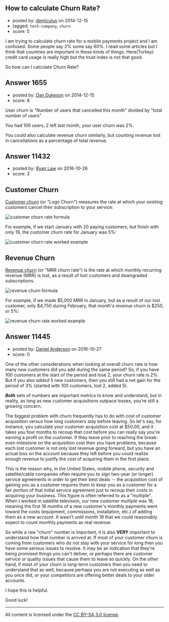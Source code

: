 ## How to calculate Churn Rate?

- posted by: [demiculus](https://stackexchange.com/users/5264485/demiculus) on 2014-12-15
- tagged: `tech-company`, `churn`
- score: 5

<p>I am trying to calculate churn rate for a mobile payments project and I am confused. Some people say 2% some say 60%. I read some articles but I think that countries are important in these kinds of things. Here(Turkey) credit card usage is really high but the trust index is not that good. </p>

<p>So how can I calculate Churn Rate?</p>



## Answer 1655

- posted by: [Dan Dukeson](https://stackexchange.com/users/40875/dan-dukeson) on 2014-12-15
- score: 8

<p>User churn is "Number of users that cancelled this month" divided by "total number of users"</p>

<p>You had 100 users, 2 left last month, your user churn was 2%.</p>

<p>You could also calculate revenue churn similarly, but counting revenue lost in cancellations as a percentage of total revenue.</p>



## Answer 11432

- posted by: [Ryan Law](https://stackexchange.com/users/9520414/ryan-law) on 2016-10-26
- score: 3

<h2>Customer Churn</h2>

<p><a href="https://www.cobloom.com/blog/saas-metrics" rel="nofollow noreferrer">Customer churn</a> (or "Logo Churn") measures the rate at which your existing customers cancel their subscription to your service:</p>

<p><img src="https://chart.apis.google.com/chart?chf=bg,s,fffff0&amp;cht=tx&amp;chl=%5Ctext%7B%25%20Customer%20Churn%20Rate%7D%3D%5Cfrac%7B%5Ctext%7BCustomers%20that%20churned%20in%20period%20t%7D%7D%7B%5Ctext%7BTotal%20customers%20at%20the%20start%20of%20period%20t%7D%7D" alt="customer churn rate formula"></p>

<p>For example, if we start January with 20 paying customers, but finish with only 19, the customer churn rate for January was 5%:</p>

<p><img src="https://chart.apis.google.com/chart?chf=bg,s,fffff0&amp;cht=tx&amp;chl=%5Ctext%7B%25%20Customer%20Churn%20Rate%7D%3D%5Cfrac%7B20-19%7D%7B20%7D%3D5%5C%25" alt="customer churn rate worked example"></p>

<h2>Revenue Churn</h2>

<p><a href="https://www.cobloom.com/blog/saas-metrics" rel="nofollow noreferrer">Revenue churn</a> (or "MRR churn rate") is the rate at which monthly recurring revenue (MRR) is lost, as a result of lost customers and downgraded subscriptions.</p>

<p><img src="https://chart.apis.google.com/chart?chf=bg,s,fffff0&amp;cht=tx&amp;chl=%5Ctext%7B%25%20Revenue%20Churn%20Rate%7D%3D%5Cfrac%7B%5Ctext%7BMRR%7D_%7Bt-1%7D-%5Ctext%7BMRR%7D_t%7D%7B%5Ctext%7BMRR%7D_%7Bt-1%7D%7D" alt="revenue churn formula"></p>

<p>For example, if we made $5,000 MRR in January, but as a result of our lost customer, only $4,750 during February, that month's revenue churn is $250, or 5%:</p>

<p><img src="https://chart.apis.google.com/chart?chf=bg,s,fffff0&amp;cht=tx&amp;chl=%5Ctext%7B%25%20Revenue%20Churn%20Rate%7D%3D%5Cfrac%7B5%2C000-4%2C750%7D%7B5%2C000%7D%3D5%5C%25" alt="revenue churn rate worked example"></p>



## Answer 11445

- posted by: [Daniel Anderson](https://stackexchange.com/users/8398759/daniel-anderson) on 2016-10-27
- score: 0

<p>One of the other considerations when looking at overall churn rate is how many <em>new</em> customers did you add during the same period?  So, if you have 100 customers at the start of the period and lose 2, your churn rate is 2%.  But if you also <em>added</em> 5 new customers, then you still had a net gain for the period of 3% (started with 100 customers, lost 2, added 5).</p>

<p><strong><em>Both</em></strong> sets of numbers are important metrics to know and understand, but in reality, as long as new customer acquisitions outpace losses, you're still a growing concern.</p>

<p>The biggest problem with churn frequently has to do with cost of customer acquisition versus how long customers stay before leaving.  So let's say, for instance, you calculate your customer acquisition cost at $50.00, and it takes you four months to recoup that cost before you can really say you're earning a profit on the customer.  If they leave prior to reaching the break-even milestone on the acquisition cost then you have problems, because each lost customer is not only lost revenue going forward, but you have an actual loss on the account because they left before you could realize enough revenue to justify the cost of acquiring them in the first place.</p>

<p>This is the reason why, in the United States, mobile phone, security and satellite/cable companies often require you to sign two-year (or longer) service agreements in order to get their best deals -- the acquisition cost of gaining you as a customer requires them to <em>keep</em> you as a customer for a fair portion of that initial service agreement just to recoup their costs in acquiring your business.  This figure is often referred to as a "multiple".  When I worked in satellite television, our new customer multiple was 18, meaning the first 18 months of a new customer's monthly payments went toward the costs (equipment, commissions, installation, etc.) of adding them as a new account.  It wasn't until month 19 that we could reasonably expect to count monthly payments as real revenue.</p>

<p>So while a raw "churn" number is important, it is also <strong>VERY</strong> important to understand how that number is arrived at.  If most of your customer churn is coming from customers who do not stay with your service for long then you have some serious issues to resolve.  It may be an indication that they're being promised things you can't deliver, or perhaps there are customer service or quality issues that cause them to leave so quickly.  On the other hand, if most of your churn is long-term customers then you need to understand that as well, because perhaps you are not executing as well as you once did, or your competitors are offering better deals to your older accounts.</p>

<p>I hope this is helpful.</p>

<p>Good luck!</p>




---

All content is licensed under the [CC BY-SA 3.0 license](https://creativecommons.org/licenses/by-sa/3.0/).
